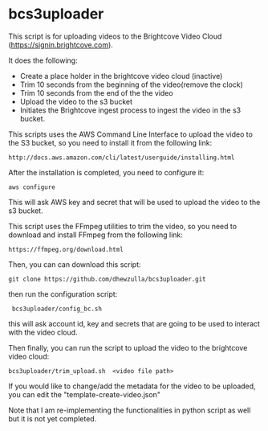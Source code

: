 # bcs3uploader

This script is for uploading videos to the Brightcove Video Cloud (https://signin.brightcove.com).

It does the following: 

  - Create a place holder in the brightcove video cloud (inactive)
  - Trim 10 seconds from the beginning of the video(remove the clock)
  - Trim 10 seconds from the end of the the video 
  - Upload the video to the s3 bucket 
  - Initiates the Brightcove ingest process to ingest the video in the s3 bucket. 


This scripts uses the AWS Command Line Interface to upload the video to the S3 bucket, so you need to install it from the following link:

    http://docs.aws.amazon.com/cli/latest/userguide/installing.html

After the installation is completed, you need to configure it:

    aws configure

This will ask AWS key and secret that will be used to upload the video to the s3 bucket.

This script uses the FFmpeg utilities to trim the video, so you need to download and install FFmpeg from the following link:

    https://ffmpeg.org/download.html

Then, you can can download this script:

    git clone https://github.com/dhewzulla/bcs3uploader.git
    

then run the configuration script:

     bcs3uploader/config_bc.sh
   
this will ask account id, key and secrets that are going to be used to interact with the video cloud.

Then finally, you can run the script to upload the video to the brightcove video cloud:

    bcs3uploader/trim_upload.sh  <video file path>


If you would like to change/add the metadata for the video to be uploaded, you can edit the "template-create-video.json"

Note that I am re-implementing the functionalities in python script as well but it is not yet completed. 
   
   


